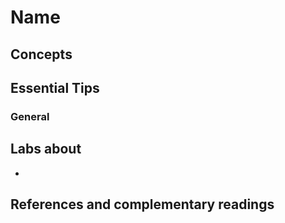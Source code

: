 # Name
## Concepts

## Essential Tips

### General


## Labs about
*

## References and complementary readings

